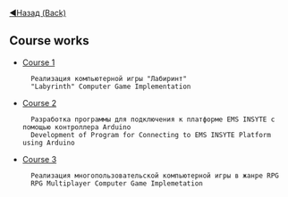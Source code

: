 [:arrow_backward:Назад (Back)](https://github.com/Bloodies/HSE-University-projects)

## Course works

* [Course 1](https://github.com/Bloodies/HSE-University-projects/tree/Bloodies/Course-works/Course-1)

        Реализация компьютерной игры "Лабиринт"
        "Labyrinth" Computer Game Implementation
* [Course 2](https://github.com/Bloodies/HSE-University-projects/tree/Bloodies/Course-works/Course-2)

        
        Разработка программы для подключения к платформе EMS INSYTE с помощью контроллера Arduino
        Development of Program for Connecting to EMS INSYTE Platform using Arduino
* [Course 3](https://github.com/Bloodies/HSE-University-projects/tree/Bloodies/Course-works/Course-3)

        Реализация многопользовательской компьютерной игры в жанре RPG
        RPG Multiplayer Computer Game Implemetation
